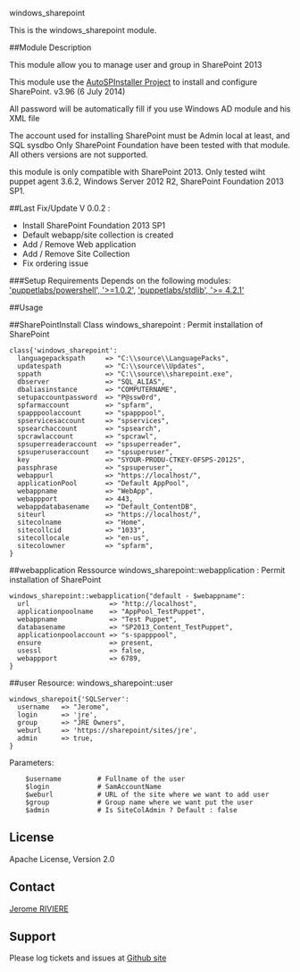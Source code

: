 windows_sharepoint

This is the windows_sharepoint module.

##Module Description

This module allow you to manage user and group in SharePoint 2013


This module use the [AutoSPInstaller Project](http://autospinstaller.codeplex.com/) to install and configure SharePoint. v3.96 (6 July 2014)

All password will be automatically fill if you use Windows AD module and his XML file

The account used for installing SharePoint must be Admin local at least, and SQL sysdbo
Only SharePoint Foundation have been tested with that module. All others versions are not supported.

this module is only compatible with SharePoint 2013.
Only tested wiht puppet agent 3.6.2, Windows Server 2012 R2, SharePoint Foundation 2013 SP1.


##Last Fix/Update
V 0.0.2 :
 - Install SharePoint Foundation 2013 SP1
 - Default webapp/site collection is created
 - Add / Remove Web application
 - Add / Remove Site Collection
 - Fix ordering issue
 
###Setup Requirements
Depends on the following modules:
['puppetlabs/powershell', '>=1.0.2'](https://forge.puppetlabs.com/puppetlabs/powershell),
['puppetlabs/stdlib', '>= 4.2.1'](https://forge.puppetlabs.com/puppetlabs/stdlib)

##Usage

##SharePointInstall
Class windows_sharepoint :
Permit installation of SharePoint

	class{'windows_sharepoint':
	  languagepackspath     => "C:\\source\\LanguagePacks",
	  updatespath    		=> "C:\\source\\Updates",
	  sppath             	=> "C:\\source\\sharepoint.exe",
	  dbserver           	=> "SQL_ALIAS",
	  dbaliasinstance 		=> "COMPUTERNAME",
	  setupaccountpassword  => "P@ssw0rd",
	  spfarmaccount         => "spfarm",
	  spapppoolaccount      => "spapppool",
	  spservicesaccount     => "spservices",
	  spsearchaccount       => "spsearch",
	  spcrawlaccount        => "spcrawl",
	  spsuperreaderaccount  => "spsuperreader",
	  spsuperuseraccount    => "spsuperuser",
	  key                   => "SYOUR-PRODU-CTKEY-OFSPS-2012S",
	  passphrase            => "spsuperuser",
	  webappurl             => "https://localhost/",
	  applicationPool       => "Default AppPool",
	  webappname            => "WebApp",
	  webappport            => 443,
	  webappdatabasename    => "Default_ContentDB",
	  siteurl   		    => "https://localhost/",
	  sitecolname  		    => "Home",
	  sitecollcid			=> "1033",
	  sitecollocale 		=> "en-us",
	  sitecolowner  		=> "spfarm",
	}
	
##webapplication
Ressource windows_sharepoint::webapplication :
Permit installation of SharePoint

	windows_sharepoint::webapplication{"default - $webappname":
	  url                    => "http://localhost",
	  applicationpoolname    => "AppPool_TestPuppet",
	  webappname             => "Test Puppet",
	  databasename           => "SP2013_Content_TestPuppet",
	  applicationpoolaccount => "s-spapppool",
	  ensure                 => present,
	  usessl                 => false,
	  webappport             => 6789,
	}

##user
Resource: windows_sharepoint::user

	windows_sharepoit{'SQLServer':
	  username   => "Jerome",
	  login      => 'jre',
	  group      => "JRE Owners",
	  weburl     => 'https://sharepoint/sites/jre',
	  admin      => true,
	}

Parameters:
```
	$username         # Fullname of the user
	$login            # SamAccountName
	$weburl           # URL of the site where we want to add user
	$group            # Group name where we want put the user
	$admin            # Is SiteColAdmin ? Default : false
```

License
-------
Apache License, Version 2.0

Contact
-------
[Jerome RIVIERE](https://github.com/ninja-2)

Support
-------
Please log tickets and issues at [Github site](https://github.com/insentia/windows_sharepoint/issues)
